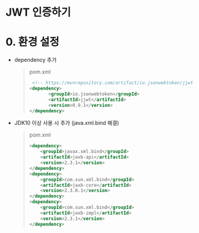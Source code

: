 # JWT 인증하기







# 0. 환경 설정

* dependency  추가

  > pom.xml
  >
  > ```xml
  >  <!-- https://mvnrepository.com/artifact/io.jsonwebtoken/jjwt -->
  > <dependency>
  >        <groupId>io.jsonwebtoken</groupId>
  >        <artifactId>jjwt</artifactId>
  >        <version>0.9.1</version>
  > </dependency>
  > ```



* JDK10 이상 사용 시 추가 (java.xml.bind 해결)

  > pom.xml
  >
  > ```xml
  > <dependency>
  >    	<groupId>javax.xml.bind</groupId>
  >    	<artifactId>jaxb-api</artifactId>
  >    	<version>2.3.1</version>
  > </dependency>
  > <dependency>
  >    	<groupId>com.sun.xml.bind</groupId>
  >    	<artifactId>jaxb-core</artifactId>
  >    	<version>2.3.0.1</version>
  > </dependency>
  > <dependency>
  >    	<groupId>com.sun.xml.bind</groupId>
  >    	<artifactId>jaxb-impl</artifactId>
  >    	<version>2.3.1</version>
  > </dependency>
  > ```



